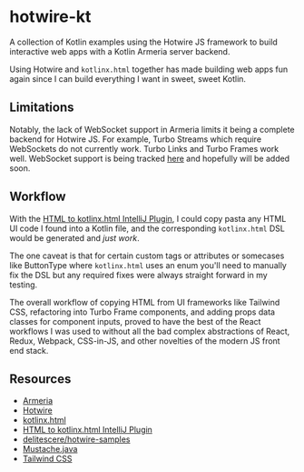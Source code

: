 # hotwire-kt 

A collection of Kotlin examples using the Hotwire JS framework to build interactive web apps with a Kotlin Armeria server backend.

Using Hotwire and `kotlinx.html` together has made building web apps fun again since I can build everything I want in sweet, sweet Kotlin. 

## Limitations

Notably, the lack of WebSocket support in Armeria limits it being a complete backend for Hotwire JS. For example, Turbo Streams which require WebSockets do not currently work. Turbo Links and Turbo Frames work well. WebSocket support is being tracked [here](https://github.com/line/armeria/issues/1076) and hopefully will be added soon.

## Workflow

With the [HTML to kotlinx.html IntelliJ Plugin](https://plugins.jetbrains.com/plugin/12205-html-to-kotlinx-html), I could copy pasta any HTML UI code I found into a Kotlin file, and the corresponding `kotlinx.html` DSL would be generated and *just work*. 

The one caveat is that for certain custom tags or attributes or somecases like ButtonType where `kotlinx.html` uses an enum you'll need to manually fix the DSL but any required fixes were always straight forward in my testing.

The overall workflow of copying HTML from UI frameworks like Tailwind CSS, refactoring into Turbo Frame components, and adding props data classes for component inputs, proved to have the best of the React workflows I was used to without all the bad complex abstractions of React, Redux, Webpack, CSS-in-JS, and other novelties of the modern JS front end stack.  

## Resources

* [Armeria](https://armeria.dev)
* [Hotwire](https://hotwired.dev)
* [kotlinx.html](https://kotlinlang.org/docs/typesafe-html-dsl.html)
* [HTML to kotlinx.html IntelliJ Plugin](https://plugins.jetbrains.com/plugin/12205-html-to-kotlinx-html)
* [delitescere/hotwire-samples](https://github.com/delitescere/hotwire-samples)
* [Mustache.java](https://github.com/spullara/mustache.java)
* [Tailwind CSS](https://tailwindcss.com/) 
